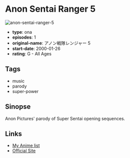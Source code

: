 # Anon Sentai Ranger 5

![anon-sentai-ranger-5](https://cdn.myanimelist.net/images/anime/1250/98338.jpg)

-   **type**: ona
-   **episodes**: 1
-   **original-name**: アノン戦隊レンジャー 5
-   **start-date**: 2000-01-26
-   **rating**: G - All Ages

## Tags

-   music
-   parody
-   super-power

## Sinopse

Anon Pictures' parody of Super Sentai opening sequences.

## Links

-   [My Anime list](https://myanimelist.net/anime/39038/Anon_Sentai_Ranger_5)
-   [Official Site](https://www.youtube.com/watch?v=d7iClTpyp2s)
